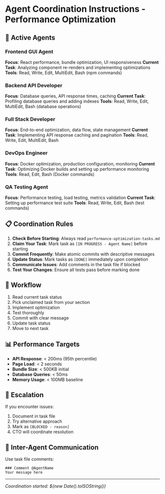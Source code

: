 # Agent Coordination Instructions - Performance Optimization

## 🤖 Active Agents

### Frontend GUI Agent
**Focus**: React performance, bundle optimization, UI responsiveness
**Current Task**: Analyzing component re-renders and implementing optimizations
**Tools**: Read, Write, Edit, MultiEdit, Bash (npm commands)

### Backend API Developer  
**Focus**: Database queries, API response times, caching
**Current Task**: Profiling database queries and adding indexes
**Tools**: Read, Write, Edit, MultiEdit, Bash (database operations)

### Full Stack Developer
**Focus**: End-to-end optimization, data flow, state management
**Current Task**: Implementing API response caching and pagination
**Tools**: Read, Write, Edit, MultiEdit, Bash

### DevOps Engineer
**Focus**: Docker optimization, production configuration, monitoring
**Current Task**: Optimizing Docker builds and setting up performance monitoring
**Tools**: Read, Edit, Bash (Docker commands)

### QA Testing Agent
**Focus**: Performance testing, load testing, metrics validation
**Current Task**: Setting up performance test suite
**Tools**: Read, Write, Edit, Bash (test commands)

## 📋 Coordination Rules

1. **Check Before Starting**: Always read `performance-optimization-tasks.md` 
2. **Claim Your Task**: Mark task as `[IN PROGRESS - Agent Name]` before starting
3. **Commit Frequently**: Make atomic commits with descriptive messages
4. **Update Status**: Mark tasks as `[DONE]` immediately upon completion
5. **Communicate Issues**: Add comments in the task file if blocked
6. **Test Your Changes**: Ensure all tests pass before marking done

## 🔄 Workflow

1. Read current task status
2. Pick unclaimed task from your section
3. Implement optimization
4. Test thoroughly
5. Commit with clear message
6. Update task status
7. Move to next task

## 📊 Performance Targets

- **API Response**: < 200ms (95th percentile)
- **Page Load**: < 2 seconds
- **Bundle Size**: < 500KB initial
- **Database Queries**: < 50ms
- **Memory Usage**: < 100MB baseline

## 🚨 Escalation

If you encounter issues:
1. Document in task file
2. Try alternative approach
3. Mark as `[BLOCKED - reason]`
4. CTO will coordinate resolution

## 💬 Inter-Agent Communication

Use task file comments:
```
### Comment @AgentName
Your message here
```

---
*Coordination started: ${new Date().toISOString()}*
